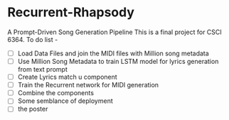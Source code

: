 # Recurrent-Rhapsody
A Prompt-Driven Song Generation Pipeline
This is a final project for CSCI 6364.
To do list - 
- [ ] Load Data Files and join the MIDI files with Million song metadata
- [ ] Use Million Song Metadata to train LSTM model for lyrics generation from text prompt
- [ ] Create Lyrics match u component
- [ ] Train the Recurrent network for MIDI generation
- [ ] Combine the components
- [ ] Some semblance of deployment
- [ ] the poster
